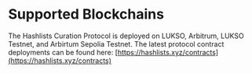 # Supported Blockchains

The Hashlists Curation Protocol is deployed on LUKSO, Arbitrum, LUKSO Testnet, and Arbirtum Sepolia Testnet. The latest protocol contract deployments can be found here: [https://hashlists.xyz/contracts](https://hashlists.xyz/contracts)
